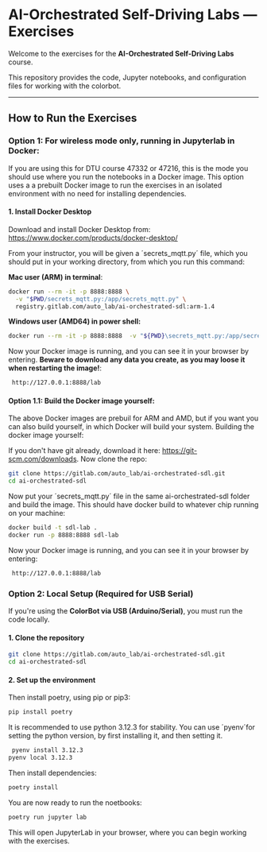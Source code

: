 # AI-Orchestrated Self-Driving Labs — Exercises

Welcome to the exercises for the **AI-Orchestrated Self-Driving Labs** course.

This repository provides the code, Jupyter notebooks, and configuration files for working with the colorbot.

---

## How to Run the Exercises

### Option 1: For wireless mode only, running in Jupyterlab in Docker:

If you are using this for DTU course 47332 or 47216, this is the mode you should use where you run the notebooks in a Docker image. This option uses a a prebuilt Docker image to run the exercises in an isolated environment with no need for installing dependencies.

#### 1. Install Docker Desktop

Download and install Docker Desktop from:  
https://www.docker.com/products/docker-desktop/

From your instructor, you will be given a ´secrets_mqtt.py´ file, which you should put in your working directory, from which you run this command:



**Mac user (ARM) in terminal**:
```bash
docker run --rm -it -p 8888:8888 \
  -v "$PWD/secrets_mqtt.py:/app/secrets_mqtt.py" \
  registry.gitlab.com/auto_lab/ai-orchestrated-sdl:arm-1.4

```
**Windows user (AMD64) in power shell:**
```bash
docker run --rm -it -p 8888:8888  -v "${PWD}\secrets_mqtt.py:/app/secrets_mqtt.py"  registry.gitlab.com/auto_lab/ai-orchestrated-sdl:amd64-1.4
```

Now your Docker image is running, and you can see it in your browser by entering. **Beware to download any data you create, as you may loose it when restarting the image!**:
```bash
 http://127.0.0.1:8888/lab
 ```

#### Option 1.1: Build the Docker image yourself:
The above Docker images are prebuil for ARM and AMD, but if you want you can also build yourself, in which Docker will build your system.
Building the docker image yourself: 

If you don't have git already, download it here: https://git-scm.com/downloads. Now clone the repo:

```bash
git clone https://gitlab.com/auto_lab/ai-orchestrated-sdl.git
cd ai-orchestrated-sdl
 ```

Now put your ´secrets_mqtt.py´ file in the same ai-orchestrated-sdl folder and build the image. This should have docker build to whatever chip running on your machine:

 ```bash
docker build -t sdl-lab .
docker run -p 8888:8888 sdl-lab
 ```

Now your Docker image is running, and you can see it in your browser by entering:
```bash
 http://127.0.0.1:8888/lab
 ```


### Option 2: Local Setup (Required for USB Serial)

If you're using the **ColorBot via USB (Arduino/Serial)**, you must run the code locally.

#### 1. Clone the repository

```bash
git clone https://gitlab.com/auto_lab/ai-orchestrated-sdl.git
cd ai-orchestrated-sdl
```

####  2. Set up the environment
Then install poetry, using pip or pip3:

```bash
pip install poetry
```

It is recommended to use python 3.12.3 for stability. You can use ´pyenv´for setting the python version, by first installing it, and then setting it. 

```bash
 pyenv install 3.12.3  
pyenv local 3.12.3
 ```

Then install dependencies:
```bash
poetry install
```

You are now ready to run the noetbooks:
```bash
poetry run jupyter lab
```

This will open JupyterLab in your browser, where you can begin working with the exercises.
